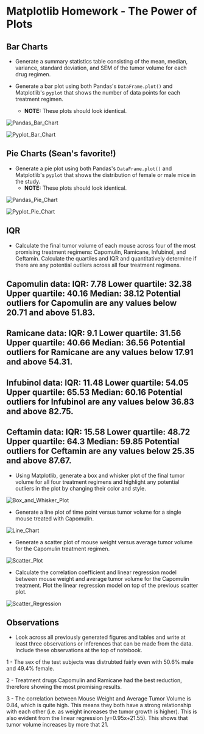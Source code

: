 # Matplotlib Homework - The Power of Plots

## Bar Charts

* Generate a summary statistics table consisting of the mean, median, variance, standard deviation, and SEM of the tumor volume for each drug regimen.

* Generate a bar plot using both Pandas's `DataFrame.plot()` and Matplotlib's `pyplot` that shows the number of data points for each treatment regimen.

  * **NOTE:** These plots should look identical.

![Pandas_Bar_Chart](Pandas_Bar_Chart.png)

![Pyplot_Bar_Chart](Pyplot_Bar_Chart.png)


## Pie Charts (Sean's favorite!)

* Generate a pie plot using both Pandas's `DataFrame.plot()` and Matplotlib's `pyplot` that shows the distribution of female or male mice in the study.
  * **NOTE:** These plots should look identical.

![Pandas_Pie_Chart](Pandas_Pie_Chart.png)

![Pyplot_Pie_Chart](Pyplot_Pie_Chart.png)

## IQR

* Calculate the final tumor volume of each mouse across four of the most promising treatment regimens: Capomulin, Ramicane, Infubinol, and Ceftamin. Calculate the quartiles and IQR and quantitatively determine if there are any potential outliers across all four treatment regimens.

Capomulin data:
IQR: 7.78
Lower quartile: 32.38
Upper quartile: 40.16
Median: 38.12 
Potential outliers for Capomulin are any values below 20.71 and above 51.83.
---------------------------
Ramicane data:
IQR: 9.1
Lower quartile: 31.56
Upper quartile: 40.66
Median: 36.56 
Potential outliers for Ramicane are any values below 17.91 and above 54.31.
---------------------------
Infubinol data:
IQR: 11.48
Lower quartile: 54.05
Upper quartile: 65.53
Median: 60.16 
Potential outliers for Infubinol are any values below 36.83 and above 82.75.
---------------------------
Ceftamin data:
IQR: 15.58
Lower quartile: 48.72
Upper quartile: 64.3
Median: 59.85 
Potential outliers for Ceftamin are any values below 25.35 and above 87.67.
--------

* Using Matplotlib, generate a box and whisker plot of the final tumor volume for all four treatment regimens and highlight any potential outliers in the plot by changing their color and style.

![Box_and_Whisker_Plot](Box_and_Whisker_Plot.png)  

* Generate a line plot of time point versus tumor volume for a single mouse treated with Capomulin.

![Line_Chart](Line_Chart.png) 

* Generate a scatter plot of mouse weight versus average tumor volume for the Capomulin treatment regimen.

![Scatter_Plot](Scatter_Plot.png) 

* Calculate the correlation coefficient and linear regression model between mouse weight and average tumor volume for the Capomulin treatment. Plot the linear regression model on top of the previous scatter plot.

![Scatter_Regression](Scatter_Regression.png) 

## Observations

* Look across all previously generated figures and tables and write at least three observations or inferences that can be made from the data. Include these observations at the top of notebook.

1 - The sex of the test subjects was distrubted fairly even with 50.6% male and 49.4% female. 

2 - Treatment drugs Capomulin and Ramicane had the best reduction, therefore showing the most promising results.

3 - The correlation between Mouse Weight and Average Tumor Volume is 0.84, which is quite high. This means they both have a strong relationship with each other (i.e. as weight increases the tumor growth is higher). This is also evident from the linear regression (y=0.95x+21.55). This shows that tumor volume increases by more that 21.

